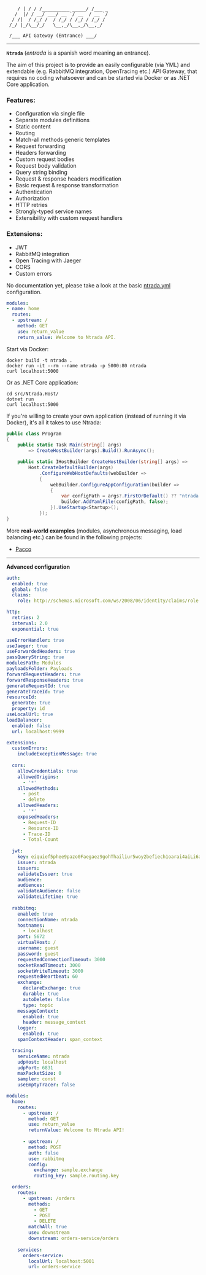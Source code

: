 ```
    / | / / /__________ _____/ /___ _
   /  |/ / __/ ___/ __ `/ __  / __ `/
  / /|  / /_/ /  / /_/ / /_/ / /_/ / 
 /_/ |_/\__/_/   \__,_/\__,_/\__,_/

 /___ API Gateway (Entrance) ___/
```
----------------


**`Ntrada`** (*entrada* is a spanish word meaning an entrance).

The aim of this project is to provide an easily configurable (via YML) and extendable (e.g. RabbitMQ integration, OpenTracing etc.) API Gateway, that requires no coding whatsoever and can be started via Docker or as .NET Core application.

### Features:

* Configuration via single file
* Separate modules definitions
* Static content
* Routing
* Match-all methods generic templates
* Request forwarding
* Headers forwarding
* Custom request bodies
* Request body validation
* Query string binding
* Request & response headers modification
* Basic request & response transformation
* Authentication
* Authorization
* HTTP retries
* Strongly-typed service names
* Extensibility with custom request handlers

### Extensions:

* JWT
* RabbitMQ integration
* Open Tracing with Jaeger
* CORS
* Custom errors


No documentation yet, please take a look at the basic [ntrada.yml](https://github.com/snatch-dev/Ntrada/blob/master/samples/Ntrada.Samples.Api/ntrada.yml) configuration.

```yml
modules:
- name: home
  routes:
  - upstream: /
    method: GET
    use: return_value
    return_value: Welcome to Ntrada API.
```
  
Start via Docker:

```
docker build -t ntrada .
docker run -it --rm --name ntrada -p 5000:80 ntrada
curl localhost:5000
```

Or as .NET Core application:

```
cd src/Ntrada.Host/
dotnet run
curl localhost:5000
```

If you're willing to create your own application (instead of running it via Docker), it's all it takes to use Ntrada:

```csharp
public class Program
{
    public static Task Main(string[] args)
        => CreateHostBuilder(args).Build().RunAsync();

    public static IHostBuilder CreateHostBuilder(string[] args) =>
        Host.CreateDefaultBuilder(args)
            .ConfigureWebHostDefaults(webBuilder =>
            {
                webBuilder.ConfigureAppConfiguration(builder =>
                {
                    var configPath = args?.FirstOrDefault() ?? "ntrada.yml";
                    builder.AddYamlFile(configPath, false);
                }).UseStartup<Startup>();
            });
}
```

More **real-world examples** (modules, asynchronous messaging, load balancing etc.) can be found in the following projects:

* [Pacco](https://github.com/devmentors/Pacco.APIGateway)

----------------

**Advanced configuration**

```yml
auth:
  enabled: true
  global: false
  claims:
    role: http://schemas.microsoft.com/ws/2008/06/identity/claims/role

http:
  retries: 2
  interval: 2.0
  exponential: true

useErrorHandler: true
useJaeger: true
useForwardedHeaders: true
passQueryString: true
modulesPath: Modules
payloadsFolder: Payloads
forwardRequestHeaders: true
forwardResponseHeaders: true
generateRequestId: true
generateTraceId: true
resourceId:
  generate: true
  property: id
useLocalUrl: true
loadBalancer:
  enabled: false
  url: localhost:9999

extensions:
  customErrors:
    includeExceptionMessage: true
  
  cors:
    allowCredentials: true
    allowedOrigins:
      - '*'
    allowedMethods:
      - post
      - delete
    allowedHeaders:
      - '*'
    exposedHeaders:
      - Request-ID
      - Resource-ID
      - Trace-ID
      - Total-Count
    
  jwt:
    key: eiquief5phee9pazo0Faegaez9gohThailiur5woy2befiech1oarai4aiLi6ahVecah3ie9Aiz6Peij
    issuer: ntrada
    issuers:
    validateIssuer: true
    audience:
    audiences:
    validateAudience: false
    validateLifetime: true
    
  rabbitmq:
    enabled: true
    connectionName: ntrada
    hostnames:
      - localhost
    port: 5672
    virtualHost: /
    username: guest
    password: guest
    requestedConnectionTimeout: 3000
    socketReadTimeout: 3000
    socketWriteTimeout: 3000
    requestedHeartbeat: 60
    exchange:
      declareExchange: true
      durable: true
      autoDelete: false
      type: topic
    messageContext:
      enabled: true
      header: message_context
    logger:
      enabled: true
    spanContextHeader: span_context

  tracing:
    serviceName: ntrada
    udpHost: localhost
    udpPort: 6831
    maxPacketSize: 0
    sampler: const
    useEmptyTracer: false

modules:
  home:
    routes:
      - upstream: /
        method: GET
        use: return_value
        returnValue: Welcome to Ntrada API!
        
      - upstream: /
        method: POST
        auth: false
        use: rabbitmq
        config:
          exchange: sample.exchange
          routing_key: sample.routing.key

  orders:
    routes:
      - upstream: /orders
        methods:
          - GET
          - POST
          - DELETE
        matchAll: true
        use: downstream
        downstream: orders-service/orders
          
    services:
      orders-service:
        localUrl: localhost:5001
        url: orders-service
```